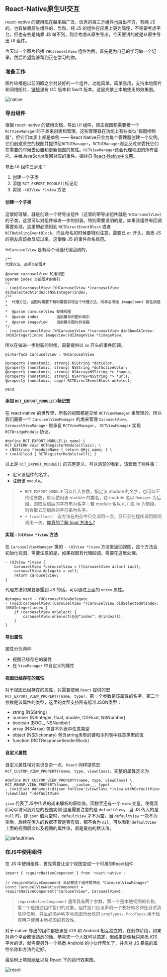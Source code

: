 ## React-Native原生UI交互
react-native 的使用现在越来越广泛，优秀的第三方组件也层出不穷，有纯 JS 的，也有依赖原生组件的，当然，纯 JS 的组件在应用上更为简便，不需要考虑平台，但也有些是纯靠 JS 做不到，则会考虑从原生导出，今天要讲的就是从原生导出 UI 组件。

今天以一个图片轮播 `YHCarouselView` 组件为例，首先是为自己的学习做一个记录，然后希望能够帮到正在学习的你。

### 准备工作
图片轮播是以前闲暇之余封装好的一个组件，功能简单，简单易用，支持本地图片和网络图片，[链接](https://github.com/redye/YHViewKit)里有 OC 版本和 Swift 版本。这里先献上本地使用的效果图。

![native](https://github.com/redye/React/blob/master/native.gif)

### 导出组件
根据 react-native 的使用文档，导出 UI 组件，原生视图都需要被一个`RCTViewManager`的子类来创建和管理。这些管理器在功能上有些类似“视图控制器”，但它们本质上都是单例 —— React Native只会为每个管理器创建一个实例。它们创建原生的视图并提供给`RCTUIManager`，`RCTUIManager`则会反过来委托它们在需要的时候去设置和更新视图的属性。`RCTViewManager`还会代理视图的所有委托，并给JavaScript发回对应的事件。摘抄自 [React-Native中文网](http://reactnative.cn/docs/0.48/native-component-ios.html#content)。

导出 UI 组件三步走：

1. 创建一个子类
2. 添加 `RCT_EXPORT_MODULE()`标记宏
3. 实现 `-(UIView *)view` 方法

#### 创建一个子类
这很好理解，就是创建一个待导出组件（这里的带导出组件就是 `YHCarouselView`）的子类，这里可以对组件做进一步的封装，特别需要说明的是，如果该组件有回调需要处理，这里即必须用到 `RCTDirectEventBlock` 或者 `RCTBubblingEventBlock`，而且命名的时候要特别注意，需要已 `on` 开头，熟悉 JS 的朋友应该会反应过来，这很像 JS 的事件命名规范。

`YHCarouselView` 是有两个可选代理回调的，
		
	/**
 	代理方法，选择当前图片

 	@param carouselView 轮播视图
 	@param index 当前图片的索引
 	*/
	- (void)carouselView:(YHCarouselView *)carouselView didSelectedAtIndex:(NSUInteger)index;
	/**
 	*  代理方法，当图片需要下载时需要实现这个代理方法，同事必须给 imageCount 属性赋值
 	*
 	*  @param carouselView 轮播视图
 	*  @param index        当前展示的图片索引
 	*  @param imageView    当前展示图片的容器
 	*/
	- (void)carouselView:(YHCarouselView *)carouselView didShowAtIndex:(NSUInteger)index imageView:(UIImageView *)imageView;
		
所以在做进一步封装的时候，需要提供以 `on` 开头的事件回调。

	@interface CarouselView : YHCarouselView

	@property (nonatomic, strong) NSString *dotColor;
	@property (nonatomic, strong) NSString *dotActiveColor;
	@property (nonatomic, strong) NSArray<NSString *> *names;
	@property (nonatomic, strong) NSArray<NSString *> *urls;
	@property (nonatomic, copy) RCTDirectEventBlock onSelect;
	
	@end

#### 添加 `RCT_EXPORT_MODULE()`标记宏
在 react-native 的世界里，所有的视图都是交给 `RCTViewManager` 来管理的，所以我们需要一个 `CarouselViewManager` 的类来管理 `CarouselView`，`CarouselViewManager` 继承自 `RCTViewManager`， `RCTViewManager` 实现 `RCTBridgeModule` 协议。
	
	#define RCT_EXPORT_MODULE(js_name) \
	RCT_EXTERN void RCTRegisterModule(Class); \
	+ (NSString *)moduleName { return @#js_name; } \
	+ (void)load { RCTRegisterModule(self); }
	
以上是 `RCT_EXPORT_MODULE()` 的完整定义，可以清楚的看到，该宏做了两件事：

* 定义该组件的名字。
* 注册该 `module`。

> * `RCT_EXPORT_MODULE` 可以传入参数，指定该 module 的名字，也可以不传递参数，默认使用该 module 的类名，若 module 名以 `Manager` 为后缀，则取后缀后的字符串为名字；若 module 名以 `RCT` 或 `RK` 为前缀，则会取去前缀后的字符串为名字。
> * `+ (void)load`：  该方法在内存中只会调用一次，且只会在程序调用期间调用一次。[你真的了解 load 方法么?](https://github.com/Draveness/analyze/blob/master/contents/objc/%E4%BD%A0%E7%9C%9F%E7%9A%84%E4%BA%86%E8%A7%A3%20load%20%E6%96%B9%E6%B3%95%E4%B9%88%EF%BC%9F.md)

#### 实现 `-(UIView *)view` 方法
在 `CarouselViewManager` 类的 `- (UIView *)view` 方法里返回视图，这个方法会初始化视图，需要注意的是，如果视图有代理回调，需要在这里处理。

	- (UIView *)view {
   		CarouselView *carouselView = [[CarouselView alloc] init];
   		carouselView.delegate = self;
   		return carouselView;		
   	}
 
代理方法如果要暴露到 JS 的话，可以通过上面的 `onXxx` 属性。

	#pragma mark - YHCarouselViewDelegate
	- (void)carouselView:(CarouselView *)carouselView didSelectedAtIndex:(NSUInteger)index {    		
		if (carouselView.onSelect) {
      	 	carouselView.onSelect(@{@"index": @(index)});
   		}
	}
	
#### 导出属性
属性分为两种

* 视图已经存在的属性
* 在 `ViewManager` 中自定义的属性

#### 视图已经存在的属性
对于视图已经存在的属性，只需要使用 `React` 提供的宏 `RCT_EXPORT_VIEW_PROPERTY(name, type)`，第一个参数是该属性的名字，第二个参数是该属性的类型，这里的类型支持所有标准JSON类型：

* string (NSString)
* number (NSInteger, float, double, CGFloat, NSNumber)
* boolean (BOOL, NSNumber)
* array (NSArray) 包含本列表中任意类型
* object (NSDictionary) 包含string类型的键和本列表中任意类型的值
* function (RCTResponseSenderBlock)	

#### 自定义属性
自定义属性相对来说复杂一点，`React` 同样提供宏 `RCT_CUSTOM_VIEW_PROPERTY(name, type, viewClass)`，完整的属性定义为 

	#define RCT_CUSTOM_VIEW_PROPERTY(name, type, viewClass) \
	RCT_REMAP_VIEW_PROPERTY(name, __custom__, type)         \
	- (void)set_##name:(id)json forView:(viewClass *)view withDefaultView:(viewClass *)defaultView

`json` 代表了JS中传递的尚未解析的原始值。函数里还有一个 `view` 变量，使得我们可以访问到对应的视图实例
这里需要注意的是 `defaultView`， 当 JS 传入的是 `null` 时，即 `json` 值为空时，`defaultView` 才不为空，当 `defaultView` 一次不为空后，后续在传入的数据不管是否有值，都不会为 `nil`，可以看到 `defaultView` 上面的视图层次以及视图的属性值，都是最初的默认值。

![defaultView](https://github.com/redye/React/blob/master/defaultView.png)

### 在JS中使用组件
在 JS 中使用组件，首先需要让这个视图变成一个可用的React组件:

	import { requireNativeComponent } from 'react-native';
	
	// requireNativeComponent 自动把这个组件提供给 "CarouselViewManager"
	const CarouselViewNativeComponent = requireNativeComponent("CarouselView", CarouselView);

> `requireNativeComponent` 通常具有两个参数，第一个是本地视图的名称，第二个是描述组件接口的对象。组件接口应该声明一个友好的*名称*在调试消息中使用，并且必须声明本地视图所反映的 `propTypes`。`PropTypes` 用于检查用户使用本地视图的有效性。
	
对于 native 导出的组件都应该是 iOS 和 Android 相互独立的，在创作阶段，如果对两个平台都很熟悉的话，恭喜您一个人就可以搞定，但如果是像我只熟悉 iOS 平台的话，就需要另外一个熟悉 Android 的小伙伴帮忙了，并且对 JS 暴露的属性名称和方法约定好。

最后附上项目[地址](https://github.com/redye/React)以及 React 下的运行效果图。

![react](https://github.com/redye/React/blob/master/react.gif)